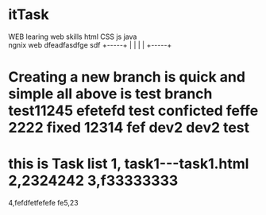 # itTask
WEB
learing web skills
html CSS  js  java  
ngnix web
dfeadfasdfge sdf
+-----+
|     |
|     |
+-----+


Creating a new branch is quick and simple
all above is test
branch test11245
efetefd
test conficted feffe 2222
fixed 12314 fef
dev2
dev2 test
==================================================

this is Task list
1, task1---task1.html
2,2324242
3,f33333333
=======


4,fefdfetfefefe
fe5,23
